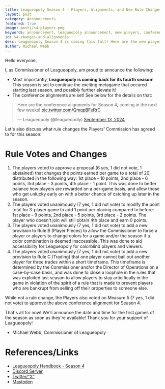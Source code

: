 ```yaml
---
title: Leagueopoly Season 4 - Players, Alignments, and New Rule Changes
layout: post
category: Announcements
featured: true
image: posts/s4-players.png
keywords: announcement, leagueopoly announcement, new players, conference alignments
id: s4-changes-and-alignments
desc: Leagueopoly Season 4 is coming this fall! Here are the new players and conference alignments for the season, along with new rules being implemented this season.
author: Michael Webb
---
```


Hello everyone,

I, as Commissioner of Leagueopoly, am proud to announce the following:

- Most importantly, **Leagueopoly is coming back for its fourth season**! This season is set to continue the exciting metagame that occured starting last season, and possibly further elevate it!
- The conference alignments are set! See below for the details on that:

<blockquote class="twitter-tweet"><p lang="en" dir="ltr">Here are the conference alignments for Season 4, coming in the next few weeks! <a href="https://t.co/QmqpBFeRrC">pic.twitter.com/QmqpBFeRrC</a></p>&mdash; Leagueopoly (@leagueopoly) <a href="https://twitter.com/leagueopoly/status/1834393022353584568?ref_src=twsrc%5Etfw">September 13, 2024</a></blockquote> <script async src="https://platform.twitter.com/widgets.js" charset="utf-8"></script>

Let's also discuss what rule changes the Players' Commission has agreed to for this season:

# Rule Votes and Changes
1. The players voted to approve a proposal (6 yes, 1 did not vote, 1 abstained) that changes the points earned per game to a total of 20, distributed in the following way: 1st place - 10 points, 2nd place - 6 points, 3rd place - 3 points, 4th place - 1 point. This was done to better balance how players are rewarded on a per-game basis, and allow those who get unlucky early on with a better chance of catching up later in the season.
2. The players voted unanimously (7 yes, 1 did not vote) to modify the point total for 3-player game to add 1 point per placing compared to before: 1st place - 9 points, 2nd place - 5 points, 3rd place - 2 points. The player who doesn't join will still obtain 4th place and earn 0 points.
3. The players voted unanimously (7 yes, 1 did not vote) to add a new provision to Rule B (Player Pieces) to allow the Commissioner to force a player or players to change colors for a game and/or the season if a color combination is deemed inaccessible. This was done to aid accessibility for Leagueopoly for colorblind players and viewers.
4. The players voted unanimously (7 yes, 1 did not vote) to add a new provision to Rule C (Trading) that one player cannot bail out another player for three trades within a short timeframe. This timeframe is determined by the Commissioner and/or the Director of Operations on a case-by-case basis, and was done to close a loophole in the rules that was exploited last season to allow players to stay articifically in the game in violation of the spirit of a rule that is made to prevent players who are bankrupt from selling off their properties to someone else.

While not a rule change, the Players also voted on Measure 5 (7 yes, 1 did not vote) to approve the above conference alignment for Season 4.

That's all for now! We'll announce the date and time for the first games of the season as soon as they're available! Thank you for your support of Leagueopoly!

- Michael Webb, Commissioner of Leagueopoly

# References/Links
- [Leagueopoly Handbook - Season 4](hhttps://docs.google.com/document/d/1nSfbKO0b4qcqjhg3iEw0yYrLBy7dJVF7rfUjTZIxstM/edit)
- [Discord Server](https://discord.gg/dxyWmev9k5)
- [Twitter/"X"](https://twitter.com/Leagueopoly)
- [Mastodon](https://wetdry.world/@leagueopoly)